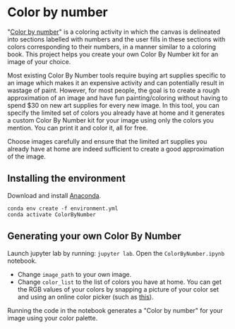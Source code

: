 # Color by number

"[Color by number](https://en.wikipedia.org/wiki/Paint_by_number)" is a coloring activity in which the canvas is delineated into sections labelled with numbers and the user fills in these sections with colors corresponding to their numbers, in a manner similar to a coloring book. This project helps you create your own Color By Number kit for an image of your choice.

Most existing Color By Number tools require buying art supplies specific to an image which makes it an expensive activity and can potentially result in wastage of paint. However, for most people, the goal is to create a rough approximation of an image and have fun painting/coloring without having to spend $30 on new art supplies for every new image. In this tool, you can specify the limited set of colors you already have at home and it generates a custom Color By Number kit for your image using only the colors you mention. You can print it and color it, all for free.

Choose images carefully and ensure that the limited art supplies you already have at home are indeed sufficient to create a good approximation of the image.

## Installing the environment

Download and install [Anaconda](https://www.anaconda.com/download).

```
conda env create -f environment.yml
conda activate ColorByNumber
```

## Generating your own Color By Number

Launch jupyter lab by running: `jupyter lab`. Open the `ColorByNumber.ipynb` notebook.

- Change `image_path` to your own image.
- Change `color_list` to the list of colors you have at home. You can get the RGB values of your colors by snapping a picture of your color set and using an online color picker (such as [this](https://imagecolorpicker.com/)).

Running the code in the notebook generates a "Color by number" for your image using your color palette. 
